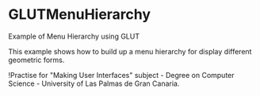 # GLUTMenuHierarchy
Example of Menu Hierarchy using GLUT


This example shows how to build up a menu hierarchy for display different geometric forms.

!Practise for "Making User Interfaces" subject - Degree on Computer Science - University of Las Palmas de Gran Canaria.
